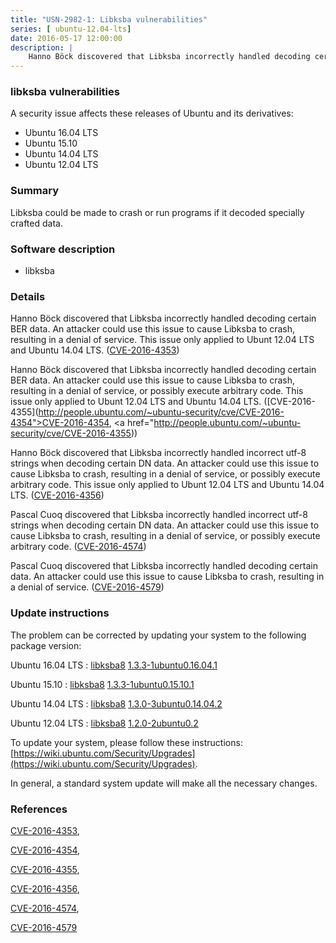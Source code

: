 ```yaml
---
title: "USN-2982-1: Libksba vulnerabilities"
series: [ ubuntu-12.04-lts]
date: 2016-05-17 12:00:00
description: |
    Hanno Böck discovered that Libksba incorrectly handled decoding certain BER data. An attacker could use this issue to cause Libksba to crash, resulting in a denial of service. This issue only applied to Ubunt 12.04 LTS and Ubuntu 14.04 LTS. ([CVE-2016-4353](http://people.ubuntu.com/~ubuntu-security/cve/CVE-2016-4353))
--- 
```

 
 


### libksba vulnerabilities

A security issue affects these releases of Ubuntu and its derivatives:

* Ubuntu 16.04 LTS
* Ubuntu 15.10
* Ubuntu 14.04 LTS
* Ubuntu 12.04 LTS

### Summary

Libksba could be made to crash or run programs if it decoded specially crafted data.

### Software description

* libksba 

### Details

Hanno Böck discovered that Libksba incorrectly handled decoding certain BER data. An attacker could use this issue to cause Libksba to crash, resulting in a denial of service. This issue only applied to Ubunt 12.04 LTS and Ubuntu 14.04 LTS. ([CVE-2016-4353](http://people.ubuntu.com/~ubuntu-security/cve/CVE-2016-4353))

Hanno Böck discovered that Libksba incorrectly handled decoding certain BER data. An attacker could use this issue to cause Libksba to crash, resulting in a denial of service, or possibly execute arbitrary code. This issue only applied to Ubunt 12.04 LTS and Ubuntu 14.04 LTS. ([CVE-2016-4355](http://people.ubuntu.com/~ubuntu-security/cve/CVE-2016-4354">CVE-2016-4354</a>, <a href="http://people.ubuntu.com/~ubuntu-security/cve/CVE-2016-4355))

Hanno Böck discovered that Libksba incorrectly handled incorrect utf-8 strings when decoding certain DN data. An attacker could use this issue to cause Libksba to crash, resulting in a denial of service, or possibly execute arbitrary code. This issue only applied to Ubunt 12.04 LTS and Ubuntu 14.04 LTS. ([CVE-2016-4356](http://people.ubuntu.com/~ubuntu-security/cve/CVE-2016-4356))

Pascal Cuoq discovered that Libksba incorrectly handled incorrect utf-8 strings when decoding certain DN data. An attacker could use this issue to cause Libksba to crash, resulting in a denial of service, or possibly execute arbitrary code. ([CVE-2016-4574](http://people.ubuntu.com/~ubuntu-security/cve/CVE-2016-4574))

Pascal Cuoq discovered that Libksba incorrectly handled decoding certain data. An attacker could use this issue to cause Libksba to crash, resulting in a denial of service. ([CVE-2016-4579](http://people.ubuntu.com/~ubuntu-security/cve/CVE-2016-4579)) 

### Update instructions

The problem can be corrected by updating your system to the following package version:

Ubuntu 16.04 LTS
 : [libksba8](https://launchpad.net/ubuntu/+source/libksba) <span> [1.3.3-1ubuntu0.16.04.1](https://launchpad.net/ubuntu/+source/libksba/1.3.3-1ubuntu0.16.04.1) </span> 

Ubuntu 15.10
 : [libksba8](https://launchpad.net/ubuntu/+source/libksba) <span> [1.3.3-1ubuntu0.15.10.1](https://launchpad.net/ubuntu/+source/libksba/1.3.3-1ubuntu0.15.10.1) </span> 

Ubuntu 14.04 LTS
 : [libksba8](https://launchpad.net/ubuntu/+source/libksba) <span> [1.3.0-3ubuntu0.14.04.2](https://launchpad.net/ubuntu/+source/libksba/1.3.0-3ubuntu0.14.04.2) </span> 

Ubuntu 12.04 LTS
 : [libksba8](https://launchpad.net/ubuntu/+source/libksba) <span> [1.2.0-2ubuntu0.2](https://launchpad.net/ubuntu/+source/libksba/1.2.0-2ubuntu0.2) </span> 

To update your system, please follow these instructions: [https://wiki.ubuntu.com/Security/Upgrades](https://wiki.ubuntu.com/Security/Upgrades).

In general, a standard system update will make all the necessary changes. 

### References

 
 [CVE-2016-4353](http://people.ubuntu.com/~ubuntu-security/cve/CVE-2016-4353), 

 [CVE-2016-4354](http://people.ubuntu.com/~ubuntu-security/cve/CVE-2016-4354), 

 [CVE-2016-4355](http://people.ubuntu.com/~ubuntu-security/cve/CVE-2016-4355), 

 [CVE-2016-4356](http://people.ubuntu.com/~ubuntu-security/cve/CVE-2016-4356), 

 [CVE-2016-4574](http://people.ubuntu.com/~ubuntu-security/cve/CVE-2016-4574), 

 [CVE-2016-4579](http://people.ubuntu.com/~ubuntu-security/cve/CVE-2016-4579)
 

